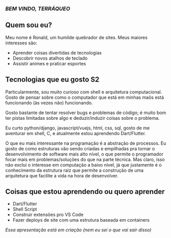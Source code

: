 ### *BEM VINDO, TERRÁQUEO*

## Quem sou eu?

Meu nome é Ronald, um humilde quebrador de sites. Meus maiores interesses são:

- Aprender coisas divertidas de tecnologias
- Descobrir novos atalhos de teclado
- Assistir animes e praticar esportes


## Tecnologias que eu gosto S2

Particularmente, sou muito curioso com shell e arquitetura computacional. Gosto de pensar sobre como o computador que está em minhas maõs  está funcionando (às vezes não) funcionando.

Gosto bastante de tentar resolver bugs e problemas de código; é muito bom ter pistas limitadas sobre algo e deduzir/induzir coisas sobre o problema.

Eu curto python/django, javascript/vuejs, html, css, sql, gosto de me aventurar em shell, C, e atualmente estou aprendendo Dart/Flutter.

O que eu mais interessante na programação é a abstração de processos. Eu gosto de como estruturas vão sendo criadas e empilhadas pra tornar o desenvolvimento de software mais alto nível, o que permite o programador focar mais em problemas/soluções do que na parte técnica. Mas claro, isso não exclui o interesse em computação a baixo nível, já que justamente é o conhecimento da estrutura raiz que permite a construção de uma arquitetura que facilite a vida na hora de desenvolver.

## Coisas que estou aprendendo ou quero aprender

- Dart/Flutter
- Shell Script
- Construir extensões pro VS Code
- Fazer deploys de site com uma estrutura baseada em containers

*Essa apresentação está em criação (nem eu sei o que vai sair disso)*
